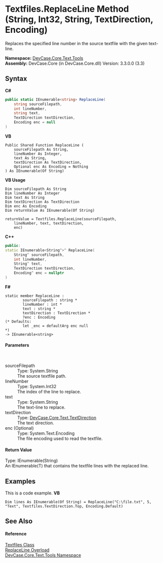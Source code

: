 # Textfiles.ReplaceLine Method (String, Int32, String, TextDirection, Encoding)
 

Replaces the specified line number in the source textfile with the given text-line.

**Namespace:**&nbsp;<a href="N_DevCase_Core_Text_Tools">DevCase.Core.Text.Tools</a><br />**Assembly:**&nbsp;DevCase.Core (in DevCase.Core.dll) Version: 3.3.0.0 (3.3)

## Syntax

**C#**<br />
``` C#
public static IEnumerable<string> ReplaceLine(
	string sourceFilepath,
	int lineNumber,
	string text,
	TextDirection textDirection,
	Encoding enc = null
)
```

**VB**<br />
``` VB
Public Shared Function ReplaceLine ( 
	sourceFilepath As String,
	lineNumber As Integer,
	text As String,
	textDirection As TextDirection,
	Optional enc As Encoding = Nothing
) As IEnumerable(Of String)
```

**VB Usage**<br />
``` VB Usage
Dim sourceFilepath As String
Dim lineNumber As Integer
Dim text As String
Dim textDirection As TextDirection
Dim enc As Encoding
Dim returnValue As IEnumerable(Of String)

returnValue = Textfiles.ReplaceLine(sourceFilepath, 
	lineNumber, text, textDirection, 
	enc)
```

**C++**<br />
``` C++
public:
static IEnumerable<String^>^ ReplaceLine(
	String^ sourceFilepath, 
	int lineNumber, 
	String^ text, 
	TextDirection textDirection, 
	Encoding^ enc = nullptr
)
```

**F#**<br />
``` F#
static member ReplaceLine : 
        sourceFilepath : string * 
        lineNumber : int * 
        text : string * 
        textDirection : TextDirection * 
        ?enc : Encoding 
(* Defaults:
        let _enc = defaultArg enc null
*)
-> IEnumerable<string> 

```


#### Parameters
&nbsp;<dl><dt>sourceFilepath</dt><dd>Type: System.String<br />The source textfile path.</dd><dt>lineNumber</dt><dd>Type: System.Int32<br />The index of the line to replace.</dd><dt>text</dt><dd>Type: System.String<br />The text-line to replace.</dd><dt>textDirection</dt><dd>Type: <a href="T_DevCase_Core_Text_TextDirection">DevCase.Core.Text.TextDirection</a><br />The text direction.</dd><dt>enc (Optional)</dt><dd>Type: System.Text.Encoding<br />The file encoding used to read the textfile.</dd></dl>

#### Return Value
Type: IEnumerable(String)<br />An IEnumerable(T) that contains the textfile lines with the replaced line.

## Examples
This is a code example. 
**VB**<br />
``` VB
Dim lines As IEnumerable(Of String) = ReplaceLine("C:\file.txt", 5, "Text", Textfiles.TextDirection.Top, Encoding.Default)
```


## See Also


#### Reference
<a href="T_DevCase_Core_Text_Tools_Textfiles">Textfiles Class</a><br /><a href="Overload_DevCase_Core_Text_Tools_Textfiles_ReplaceLine">ReplaceLine Overload</a><br /><a href="N_DevCase_Core_Text_Tools">DevCase.Core.Text.Tools Namespace</a><br />